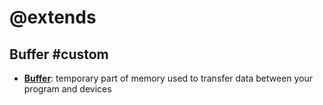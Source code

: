 # @extends

## Buffer #custom

* **[Buffer](types/buffer)**: temporary part of memory used to transfer data between your program and devices